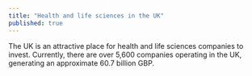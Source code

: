 ```yaml
---
title: "Health and life sciences in the UK"
published: true
---
```

The UK is an attractive place for health and life sciences companies to invest. Currently, there are over 5,600 companies operating in the UK, generating an approximate 60.7 billion GBP.
